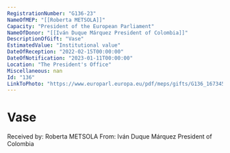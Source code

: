 ```yaml
---
RegistrationNumber: "G136-23"
NameOfMEP: "[[Roberta METSOLA]]"
Capacity: "President of the European Parliament"
NameOfDonor: "[[Iván Duque Márquez President of Colombia]]"
DescriptionOfGift: "Vase"
EstimatedValue: "Institutional value"
DateOfReception: "2022-02-15T00:00:00"
DateOfNotification: "2023-01-11T00:00:00"
Location: "The President's Office"
Miscellaneous: nan
Id: "136"
LinkToPhoto: "https://www.europarl.europa.eu/pdf/meps/gifts/G136_1673458061131.PNG#"
---
```


# Vase

Received by: Roberta METSOLA
From: Iván Duque Márquez President of Colombia
